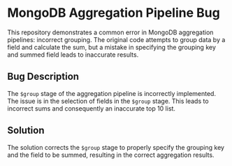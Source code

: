# MongoDB Aggregation Pipeline Bug

This repository demonstrates a common error in MongoDB aggregation pipelines: incorrect grouping. The original code attempts to group data by a field and calculate the sum, but a mistake in specifying the grouping key and summed field leads to inaccurate results.

## Bug Description
The `$group` stage of the aggregation pipeline is incorrectly implemented. The issue is in the selection of fields in the `$group` stage.  This leads to incorrect sums and consequently an inaccurate top 10 list.

## Solution
The solution corrects the `$group` stage to properly specify the grouping key and the field to be summed, resulting in the correct aggregation results.